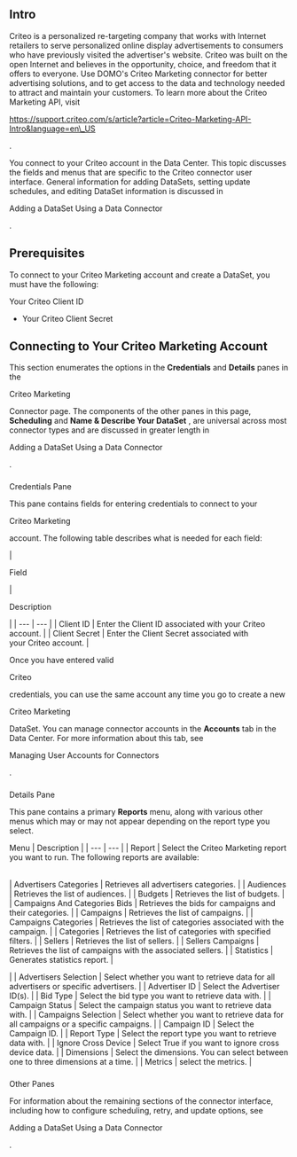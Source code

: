 

Intro
-------

Criteo is a personalized re-targeting company that works with Internet retailers to serve personalized online display advertisements to consumers who have previously visited the advertiser's website. Criteo was built on the open Internet and believes in the opportunity, choice, and freedom that it offers to everyone. Use DOMO's Criteo Marketing connector for better advertising solutions, and to get access to the data and technology needed to attract and maintain your customers. To learn more about the Criteo Marketing API, visit

https://support.criteo.com/s/article?article=Criteo-Marketing-API-Intro&language=en\_US

.


 You connect to your Criteo account in the Data Center. This topic discusses the fields and menus that are specific to the Criteo connector user interface. General information for adding DataSets, setting update schedules, and editing DataSet information is discussed in

Adding a DataSet Using a Data Connector

.


 Prerequisites
---------------

To connect to your Criteo Marketing account and create a DataSet, you must have the following:

 Your Criteo Client ID
* Your Criteo Client Secret

Connecting to Your Criteo Marketing Account
---------------------------------------------


 This section enumerates the options in the
 **Credentials**
 and
 **Details**
 panes in the

Criteo Marketing

Connector page. The components of the other panes in this page,
 **Scheduling**
 and
 **Name & Describe Your DataSet**
 , are universal across most connector types and are discussed in greater length in

Adding a DataSet Using a Data Connector

.


###

Credentials Pane


 This pane contains fields for entering credentials to connect to your

Criteo Marketing

account. The following table describes what is needed for each field:


|

Field

|

Description

|
| --- | --- |
|
 Client ID
  |
 Enter the Client ID associated with your Criteo account.
  |
|
 Client Secret
  |
 Enter the Client Secret associated with your Criteo account.
  |


 Once you have entered valid

Criteo

credentials, you can use the same account any time you go to create a new

Criteo Marketing

DataSet. You can manage connector accounts in the
 **Accounts**
 tab in the Data Center. For more information about this tab, see

Managing User Accounts for Connectors

.


###
 Details Pane

This pane contains a primary
 **Reports**
 menu, along with various other menus which may or may not appear depending on the report type you select.


 Menu
  |
 Description
  |
| --- | --- |
|
 Report
  |
 Select the Criteo Marketing report you want to run. The following reports are available:


|  |  |
| --- | --- |
|
 Advertisers Categories
  |
 Retrieves all advertisers categories.
  |
|
 Audiences
  |
 Retrieves the list of audiences.
  |
|
 Budgets
  |
 Retrieves the list of budgets.
  |
|
 Campaigns And Categories Bids
  |
 Retrieves the bids for campaigns and their categories.
  |
|
 Campaigns
  |
 Retrieves the list of campaigns.
  |
|
 Campaigns Categories
  |
 Retrieves the list of categories associated with the campaign.
  |
|
 Categories
  |
 Retrieves the list of categories with specified filters.
  |
|
 Sellers
  |
 Retrieves the list of sellers.
  |
|
 Sellers Campaigns
  |
 Retrieves the list of campaigns with the associated sellers.
  |
|
 Statistics
  |
 Generates statistics report.
  |

|
|
 Advertisers Selection
  |
 Select whether you want to retrieve data for all advertisers or specific advertisers.
  |
|
 Advertiser ID
  |
 Select the Advertiser ID(s).
  |
|
 Bid Type
  |
 Select the bid type you want to retrieve data with.
  |
|
 Campaign Status
  |
 Select the campaign status you want to retrieve data with.
  |
|
 Campaigns Selection
  |
 Select whether you want to retrieve data for all campaigns or a specific campaigns.
  |
|
 Campaign ID
  |
 Select the Campaign ID.
  |
|
 Report Type
  |
 Select the report type you want to retrieve data with.
  |
|
 Ignore Cross Device
  |
 Select True if you want to ignore cross device data.
  |
|
 Dimensions
  |
 Select the dimensions. You can select between one to three dimensions at a time.
  |
|
 Metrics
  |
 select the metrics.
  |


###
 Other Panes

For information about the remaining sections of the connector interface, including how to configure scheduling, retry, and update options, see

Adding a DataSet Using a Data Connector

.

